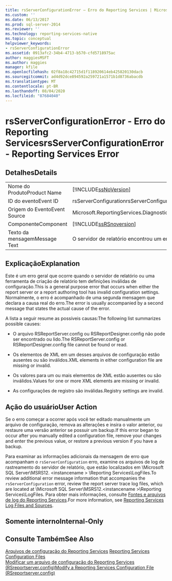 ```yaml
---
title: rsServerConfigurationError – Erro do Reporting Services | Microsoft Docs
ms.custom: ''
ms.date: 06/13/2017
ms.prod: sql-server-2014
ms.reviewer: ''
ms.technology: reporting-services-native
ms.topic: conceptual
helpviewer_keywords:
- rsServerConfigurationError
ms.assetid: 0913afc2-34b4-4713-b570-cfd5718975ac
author: maggiesMSFT
ms.author: maggies
manager: kfile
ms.openlocfilehash: 02f8a18c42715d1f118920614eb425820130dacb
ms.sourcegitcommit: ad4d92dce894592a259721a1571b1d8736abacdb
ms.translationtype: MT
ms.contentlocale: pt-BR
ms.lasthandoff: 08/04/2020
ms.locfileid: "87684040"
---
```

# <a name="rsserverconfigurationerror---reporting-services-error"></a><span data-ttu-id="a836c-102">rsServerConfigurationError - Erro do Reporting Services</span><span class="sxs-lookup"><span data-stu-id="a836c-102">rsServerConfigurationError - Reporting Services Error</span></span>
    
## <a name="details"></a><span data-ttu-id="a836c-103">Detalhes</span><span class="sxs-lookup"><span data-stu-id="a836c-103">Details</span></span>  
  
|||  
|-|-|  
|<span data-ttu-id="a836c-104">Nome do Produto</span><span class="sxs-lookup"><span data-stu-id="a836c-104">Product Name</span></span>|[!INCLUDE[ssNoVersion](../../includes/ssnoversion-md.md)]|  
|<span data-ttu-id="a836c-105">ID do evento</span><span class="sxs-lookup"><span data-stu-id="a836c-105">Event ID</span></span>|<span data-ttu-id="a836c-106">rsServerConfiguration</span><span class="sxs-lookup"><span data-stu-id="a836c-106">rsServerConfiguration</span></span>|  
|<span data-ttu-id="a836c-107">Origem do Evento</span><span class="sxs-lookup"><span data-stu-id="a836c-107">Event Source</span></span>|<span data-ttu-id="a836c-108">Microsoft.ReportingServices.Diagnostics.Utilities.ErrorStrings</span><span class="sxs-lookup"><span data-stu-id="a836c-108">Microsoft.ReportingServices.Diagnostics.Utilities.ErrorStrings</span></span>|  
|<span data-ttu-id="a836c-109">Componente</span><span class="sxs-lookup"><span data-stu-id="a836c-109">Component</span></span>|[!INCLUDE[ssRSnoversion](../../includes/ssrsnoversion-md.md)]|  
|<span data-ttu-id="a836c-110">Texto da mensagem</span><span class="sxs-lookup"><span data-stu-id="a836c-110">Message Text</span></span>|<span data-ttu-id="a836c-111">O servidor de relatório encontrou um erro de configuração.</span><span class="sxs-lookup"><span data-stu-id="a836c-111">The report server has encountered a configuration error.</span></span>|  
  
## <a name="explanation"></a><span data-ttu-id="a836c-112">Explicação</span><span class="sxs-lookup"><span data-stu-id="a836c-112">Explanation</span></span>  
 <span data-ttu-id="a836c-113">Este é um erro geral que ocorre quando o servidor de relatório ou uma ferramenta de criação de relatório tem definições inválidas de configuração.</span><span class="sxs-lookup"><span data-stu-id="a836c-113">This is a general purpose error that occurs when either the report server or a report authoring tool has invalid configuration settings.</span></span> <span data-ttu-id="a836c-114">Normalmente, o erro é acompanhado de uma segunda mensagem que declara a causa real do erro.</span><span class="sxs-lookup"><span data-stu-id="a836c-114">The error is usually accompanied by a second message that states the actual cause of the error.</span></span>  
  
 <span data-ttu-id="a836c-115">A lista a seguir resume as possíveis causas:</span><span class="sxs-lookup"><span data-stu-id="a836c-115">The following list summarizes possible causes:</span></span>  
  
-   <span data-ttu-id="a836c-116">O arquivo RSReportServer.config ou RSReportDesigner.config não pode ser encontrado ou lido.</span><span class="sxs-lookup"><span data-stu-id="a836c-116">The RSReportServer.config or RSReportDesigner.config file cannot be found or read.</span></span>  
  
-   <span data-ttu-id="a836c-117">Os elementos de XML em um desses arquivos de configuração estão ausentes ou são inválidos.</span><span class="sxs-lookup"><span data-stu-id="a836c-117">XML elements in either configuration file are missing or invalid.</span></span>  
  
-   <span data-ttu-id="a836c-118">Os valores para um ou mais elementos de XML estão ausentes ou são inválidos.</span><span class="sxs-lookup"><span data-stu-id="a836c-118">Values for one or more XML elements are missing or invalid.</span></span>  
  
-   <span data-ttu-id="a836c-119">As configurações de registro são inválidas.</span><span class="sxs-lookup"><span data-stu-id="a836c-119">Registry settings are invalid.</span></span>  
  
## <a name="user-action"></a><span data-ttu-id="a836c-120">Ação do usuário</span><span class="sxs-lookup"><span data-stu-id="a836c-120">User Action</span></span>  
 <span data-ttu-id="a836c-121">Se o erro começar a ocorrer após você ter editado manualmente um arquivo de configuração, remova as alterações e insira o valor anterior, ou restaure uma versão anterior se possuir um backup.</span><span class="sxs-lookup"><span data-stu-id="a836c-121">If this error began to occur after you manually edited a configuration file, remove your changes and enter the previous value, or restore a previous version if you have a backup.</span></span>  
  
 <span data-ttu-id="a836c-122">Para examinar as informações adicionais da mensagem de erro que acompanham o `rsServerConfiguration` erro, examine os arquivos de log de rastreamento do servidor de relatório, que estão localizados em \Microsoft SQL Server\MSRS12. \<instancename > \Reporting Services\LogFiles.</span><span class="sxs-lookup"><span data-stu-id="a836c-122">To review additional error message information that accompanies the `rsServerConfiguration` error, review the report server trace log files, which are located at \Microsoft SQL Server\MSRS12.\<instancename >\Reporting Services\LogFiles.</span></span> <span data-ttu-id="a836c-123">Para obter mais informações, consulte [Fontes e arquivos de log do Reporting Services](../report-server/reporting-services-log-files-and-sources.md).</span><span class="sxs-lookup"><span data-stu-id="a836c-123">For more information, see [Reporting Services Log Files and Sources](../report-server/reporting-services-log-files-and-sources.md).</span></span>  
  
## <a name="internal-only"></a><span data-ttu-id="a836c-124">Somente interno</span><span class="sxs-lookup"><span data-stu-id="a836c-124">Internal-Only</span></span>  
  
## <a name="see-also"></a><span data-ttu-id="a836c-125">Consulte Também</span><span class="sxs-lookup"><span data-stu-id="a836c-125">See Also</span></span>  
 <span data-ttu-id="a836c-126">[Arquivos de configuração do Reporting Services](../report-server/reporting-services-configuration-files.md) </span><span class="sxs-lookup"><span data-stu-id="a836c-126">[Reporting Services Configuration Files](../report-server/reporting-services-configuration-files.md) </span></span>  
 [<span data-ttu-id="a836c-127">Modificar um arquivo de configuração do Reporting Services &#40;RSreportserver.config&#41;</span><span class="sxs-lookup"><span data-stu-id="a836c-127">Modify a Reporting Services Configuration File &#40;RSreportserver.config&#41;</span></span>](../report-server/modify-a-reporting-services-configuration-file-rsreportserver-config.md)  
  
  
